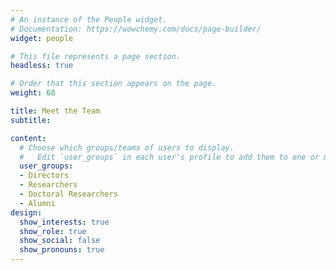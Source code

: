 ```yaml
---
# An instance of the People widget.
# Documentation: https://wowchemy.com/docs/page-builder/
widget: people

# This file represents a page section.
headless: true

# Order that this section appears on the page.
weight: 68

title: Meet the Team
subtitle:

content:
  # Choose which groups/teams of users to display.
  #   Edit `user_groups` in each user's profile to add them to one or more of these groups.
  user_groups:
  - Directors
  - Researchers
  - Doctoral Researchers 
  - Alumni
design:
  show_interests: true
  show_role: true
  show_social: false
  show_pronouns: true 
---
```



